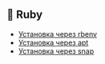 ## 💎 Ruby
* [Установка через rbenv](./install/rbenv.md)
* [Установка через apt](./install/deb.md)
* [Установка через snap](./install/snap.md)